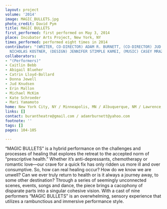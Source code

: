 ```yaml
---
layout: project
volume: '2014'
image: MAGIC_BULLETS.jpg
photo_credit: David Pym
title: MAGIC BULLETS
first_performed: first performed on May 3, 2014
place: Incubator Arts Project, New York, NY
times_performed: performed eight times in 2014
contributor: "(WRITER, CO-DIRECTOR) ADAM R. BURNETT, (CO-DIRECTOR) JUD KNUDSEN, (DESIGN)
  NICHOLAS KOSTNER, (DESIGN) JENNIFER STIMPLE KAMEI, (MUSIC) CASEY MRAZ"
collaborators:
- "(Performers)"
- Caitlin Bebb
- Abigail Blueher
- Catrin Lloyd-Bollard
- Donna Jewell
- Jud Knudsen
- Erin Mallon
- Michael McKim
- Kate Schroeder
- Mari Yamamoto
home: New York City, NY / Minneapolis, MN / Albuquerque, NM / Lawrence, KS
links: []
contact: burantheatre@gmail.com / adamrburnett@yahoo.com
footnote: ''
tags: []
pages: 104-105

---
```


“MAGIC BULLETS” is a hybrid performance on the challenges and processes of healing that explores the retreat to the accepted norm of “prescriptive health.” Whether it’s anti-depressants, chemotherapy or romantic love—our crave for a quick fix has only ridden us more ill and over consumptive. So, how can real healing occur? How do we know we are unwell? Can we ever truly return to health or is it always a journey away, to some other destination? Through a series of seemingly unconnected scenes, events, songs and dance, the piece brings a cacophony of disparate parts into a singular cohesive vision. With a cast of nine performers “MAGIC BULLETS” is an overwhelming, sensory experience that utilizes a rambunctious and immersive performance style.
